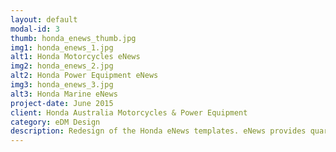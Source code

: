 ```yaml
---
layout: default
modal-id: 3
thumb: honda_enews_thumb.jpg
img1: honda_enews_1.jpg
alt1: Honda Motorcycles eNews
img2: honda_enews_2.jpg
alt2: Honda Power Equipment eNews
img3: honda_enews_3.jpg
alt3: Honda Marine eNews
project-date: June 2015
client: Honda Australia Motorcycles & Power Equipment
category: eDM Design
description: Redesign of the Honda eNews templates. eNews provides quarterly updates on all things Honda. The new lightweight and simplified design ensures this eDM loads quickly and looks great on all devices!
---
```



